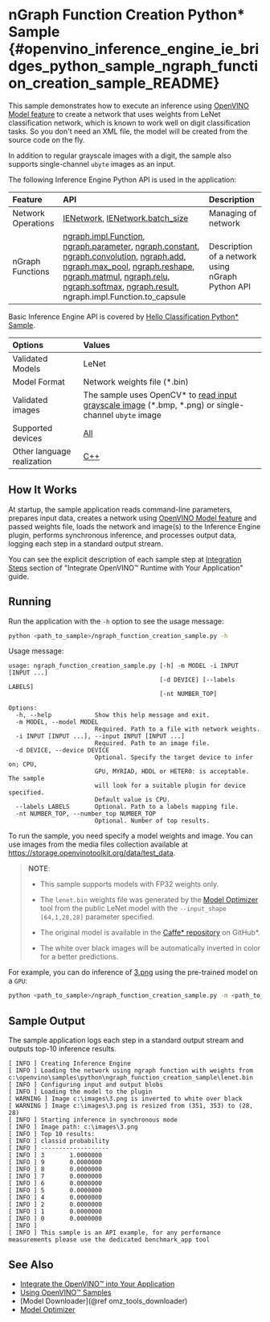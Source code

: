 # nGraph Function Creation Python* Sample {#openvino_inference_engine_ie_bridges_python_sample_ngraph_function_creation_sample_README}

This sample demonstrates how to execute an inference using [OpenVINO Model feature](../../../docs/OV_Runtime_UG/model_representation.md) to create a network that uses weights from LeNet classification network, which is known to work well on digit classification tasks. So you don't need an XML file, the model will be created from the source code on the fly.  

In addition to regular grayscale images with a digit, the sample also supports single-channel `ubyte` images as an input.

The following Inference Engine Python API is used in the application:

| Feature            | API                                                                                                                                                                                                                                        | Description                                           |
| :----------------- | :----------------------------------------------------------------------------------------------------------------------------------------------------------------------------------------------------------------------------------------- | :---------------------------------------------------- |
| Network Operations | [IENetwork], [IENetwork.batch_size]                                                                                                | Managing of network |
| nGraph Functions   | [ngraph.impl.Function], [ngraph.parameter], [ngraph.constant], [ngraph.convolution], [ngraph.add], [ngraph.max_pool], [ngraph.reshape], [ngraph.matmul], [ngraph.relu], [ngraph.softmax], [ngraph.result], ngraph.impl.Function.to_capsule | Description of a network using nGraph Python API      |

Basic Inference Engine API is covered by [Hello Classification Python* Sample](../hello_classification/README.md).

| Options                    | Values                                                                  |
| :------------------------- | :---------------------------------------------------------------------- |
| Validated Models           | LeNet |
| Model Format               | Network weights file (\*.bin) |
| Validated images           | The sample uses OpenCV\* to [read input grayscale image](https://docs.opencv.org/master/d4/da8/group__imgcodecs.html#ga288b8b3da0892bd651fce07b3bbd3a56) (\*.bmp, \*.png) or single-channel `ubyte` image |
| Supported devices          | [All](../../../docs/OV_Runtime_UG/supported_plugins/Supported_Devices.md) |
| Other language realization | [C++](../../../samples/cpp/ngraph_function_creation_sample/README.md) |

## How It Works

At startup, the sample application reads command-line parameters, prepares input data, creates a network using [OpenVINO Model feature](../../../docs/OV_Runtime_UG/model_representation.md) and passed weights file, loads the network and image(s) to the Inference Engine plugin, performs synchronous inference, and processes output data, logging each step in a standard output stream.

You can see the explicit description of
each sample step at [Integration Steps](../../../docs/OV_Runtime_UG/Integrate_with_customer_application.md) section of "Integrate OpenVINO™ Runtime with Your Application" guide.

## Running

Run the application with the `-h` option to see the usage message:

```sh
python <path_to_sample>/ngraph_function_creation_sample.py -h
```

Usage message:

```
usage: ngraph_function_creation_sample.py [-h] -m MODEL -i INPUT [INPUT ...]
                                          [-d DEVICE] [--labels LABELS]
                                          [-nt NUMBER_TOP]

Options:
  -h, --help            Show this help message and exit.
  -m MODEL, --model MODEL
                        Required. Path to a file with network weights.
  -i INPUT [INPUT ...], --input INPUT [INPUT ...]
                        Required. Path to an image file.
  -d DEVICE, --device DEVICE
                        Optional. Specify the target device to infer on; CPU,
                        GPU, MYRIAD, HDDL or HETERO: is acceptable. The sample
                        will look for a suitable plugin for device specified.
                        Default value is CPU.
  --labels LABELS       Optional. Path to a labels mapping file.
  -nt NUMBER_TOP, --number_top NUMBER_TOP
                        Optional. Number of top results.
```

To run the sample, you need specify a model weights and image. You can use images from the media files collection available at https://storage.openvinotoolkit.org/data/test_data.

> **NOTE**:
>
> - This sample supports models with FP32 weights only.
>
> - The `lenet.bin` weights file was generated by the [Model Optimizer](../../../docs/MO_DG/Deep_Learning_Model_Optimizer_DevGuide.md) tool from the public LeNet model with the `--input_shape [64,1,28,28]` parameter specified.  
>
> - The original model is available in the [Caffe* repository](https://github.com/BVLC/caffe/tree/master/examples/mnist) on GitHub\*.
>
> - The white over black images will be automatically inverted in color for a better predictions.

For example, you can do inference of [3.png](https://storage.openvinotoolkit.org/data/test_data/images/3.png) using the pre-trained model on a `GPU`:

```sh
python <path_to_sample>/ngraph_function_creation_sample.py -m <path_to_sample>/lenet.bin -i <path_to_image>/3.png -d GPU
```

## Sample Output

The sample application logs each step in a standard output stream and outputs top-10 inference results.

```
[ INFO ] Creating Inference Engine
[ INFO ] Loading the network using ngraph function with weights from c:\openvino\samples\python\ngraph_function_creation_sample\lenet.bin
[ INFO ] Configuring input and output blobs
[ INFO ] Loading the model to the plugin
[ WARNING ] Image c:\images\3.png is inverted to white over black
[ WARNING ] Image c:\images\3.png is resized from (351, 353) to (28, 28)
[ INFO ] Starting inference in synchronous mode
[ INFO ] Image path: c:\images\3.png
[ INFO ] Top 10 results:
[ INFO ] classid probability
[ INFO ] -------------------
[ INFO ] 3       1.0000000
[ INFO ] 9       0.0000000
[ INFO ] 8       0.0000000
[ INFO ] 7       0.0000000
[ INFO ] 6       0.0000000
[ INFO ] 5       0.0000000
[ INFO ] 4       0.0000000
[ INFO ] 2       0.0000000
[ INFO ] 1       0.0000000
[ INFO ] 0       0.0000000
[ INFO ]
[ INFO ] This sample is an API example, for any performance measurements please use the dedicated benchmark_app tool
```

## See Also

- [Integrate the OpenVINO™ into Your Application](../../../docs/OV_Runtime_UG/Integrate_with_customer_application.md)
- [Using OpenVINO™ Samples](../../../docs/OV_Runtime_UG/Samples_Overview.md)
- [Model Downloader](@ref omz_tools_downloader)
- [Model Optimizer](../../../docs/MO_DG/Deep_Learning_Model_Optimizer_DevGuide.md)

[IECore]:https://docs.openvino.ai/latest/ie_python_api/classie__api_1_1IECore.html
[IENetwork]:https://docs.openvino.ai/latest/ie_python_api/classie__api_1_1IENetwork.html
[IENetwork.batch_size]:https://docs.openvino.ai/latest/ie_python_api/classie__api_1_1IENetwork.html#a79a647cb1b49645616eaeb2ca255ef2e
[IENetwork.input_info]:https://docs.openvino.ai/latest/ie_python_api/classie__api_1_1IENetwork.html#data_fields
[IENetwork.outputs]:https://docs.openvino.ai/latest/ie_python_api/classie__api_1_1IENetwork.html#data_fields
[InputInfoPtr.precision]:https://docs.openvino.ai/latest/ie_python_api/classie__api_1_1InputInfoPtr.html#data_fields
[DataPtr.precision]:https://docs.openvino.ai/latest/ie_python_api/classie__api_1_1DataPtr.html#data_fields
[IECore.load_network]:https://docs.openvino.ai/latest/ie_python_api/classie__api_1_1IECore.html#ac9a2e043d14ccfa9c6bbf626cfd69fcc
[InputInfoPtr.input_data.shape]:https://docs.openvino.ai/latest/ie_python_api/classie__api_1_1InputInfoPtr.html#data_fields
[ExecutableNetwork.infer]:https://docs.openvino.ai/latest/ie_python_api/classie__api_1_1ExecutableNetwork.html#aea96e8e534c8e23d8b257bad11063519

<!-- TODO: Replace the link by another one pointing to the Python API, if available -->
[ngraph.impl.Function]:https://docs.openvino.ai/latest/ngraph_cpp_api/classngraph_1_1Function.html
<!-- [ngraph.impl.Function.to_capsule]: -->
[ngraph.parameter]:https://docs.openvino.ai/latest/ngraph_python_api/namespacengraph_1_1opset1_1_1ops.html#a709acd09288f5a76ed8d07492efc3d13
[ngraph.constant]:https://docs.openvino.ai/latest/ngraph_python_api/namespacengraph_1_1opset1_1_1ops.html#a5b6c4e416026e007a4107b3f510d0c27
[ngraph.convolution]:https://docs.openvino.ai/latest/ngraph_python_api/namespacengraph_1_1opset1_1_1ops.html#a3143ff55f68428afc1b6c802ee9381e8
[ngraph.add]:https://docs.openvino.ai/latest/ngraph_python_api/namespacengraph_1_1opset1_1_1ops.html#abfa0373c10ced1b1f129594d9bd8a159
[ngraph.max_pool]:https://docs.openvino.ai/latest/ngraph_python_api/namespacengraph_1_1opset1_1_1ops.html#ac60b4459ad23b296086925abce6acd2d
[ngraph.reshape]:https://docs.openvino.ai/latest/ngraph_python_api/namespacengraph_1_1opset1_1_1ops.html#a38e1ead9435c4b75c1d891ba2dd6a62e
[ngraph.matmul]:https://docs.openvino.ai/latest/ngraph_python_api/namespacengraph_1_1opset1_1_1ops.html#a403b5e10e1f75aeb7569024237e85071
[ngraph.relu]:https://docs.openvino.ai/latest/ngraph_python_api/namespacengraph_1_1opset1_1_1ops.html#a70b9b3faf58d85e43d27fef5028117e3
[ngraph.softmax]:https://docs.openvino.ai/latest/ngraph_python_api/namespacengraph_1_1opset1_1_1ops.html#a632cc9a31ecaefa2a982d039ecad8d26
[ngraph.result]:https://docs.openvino.ai/latest/ngraph_python_api/namespacengraph_1_1opset1_1_1ops.html#a94f8bf6ab8910dfd461d09cb6c6edd11
